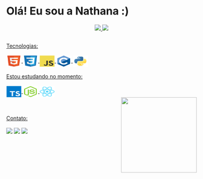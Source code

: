 <h1>Olá! Eu sou a Nathana :)</h1>


<div align="center">
  <a href="https://github.com/NathanaKiw">
  <img height="180em" src="https://github-readme-stats.vercel.app/api?username=nathanakiw&show_icons=true&theme=dracula&include_all_commits=true&count_private=true"/>
  <img height="180em" src="https://github-readme-stats.vercel.app/api/top-langs/?username=nathanakiw&layout=compact&langs_count=7&theme=dracula"/>
   </div>
  
  ##
  
  <div align="left" style="display: inline_block">
   Tecnologias:<br><br>
  <img align="center" alt="nathana-HTML" height="30" width="40" src="https://raw.githubusercontent.com/devicons/devicon/master/icons/html5/html5-original.svg">
  <img align="center" alt="nathana-CSS" height="30" width="40" src="https://raw.githubusercontent.com/devicons/devicon/master/icons/css3/css3-original.svg">
  <img align="center" alt="nathana-javascript" height="30" width="40" src="https://raw.githubusercontent.com/devicons/devicon/master/icons/javascript/javascript-original.svg">
    <img align="center" alt="nathana-c" height="30" width="40" src="https://raw.githubusercontent.com/devicons/devicon/master/icons/c/c-original.svg">
    <img align="center" alt="nathana-python" height="30" width="40" src="https://raw.githubusercontent.com/devicons/devicon/master/icons/python/python-original.svg">
  </div><br>
  
 
<div align="left" style="display: inline_block">
  Estou estudando no momento:<br><br>
  <img align="center" alt="nathana-typescript" height="30" width="40" src="https://raw.githubusercontent.com/devicons/devicon/master/icons/typescript/typescript-original.svg">
   <img align="center" alt="nathana-node" height="30" width="40" src="https://raw.githubusercontent.com/devicons/devicon/master/icons/nodejs/nodejs-original.svg">
   <img align="center" alt="nathana-react" height="30" width="40" src="https://raw.githubusercontent.com/devicons/devicon/master/icons/react/react-original.svg">
  </div>
<img align="right" height="200" width="200" src="https://i.giphy.com/media/NChNy3Lzpldmf8U3rM/giphy.webp">

  
  ##
  
  
  <div align="left" style="display: inline_block"><br>
    Contato:<br><br>
    <a href="https://www.instagram.com/nathana_kiwia" target="_blank"><img src="https://img.shields.io/badge/-Instagram-%23E4405F?style=for-the-badge&logo=instagram&logoColor=white" target="_blank"></a>
<a href = "mailto:nathana.silva32@gmail.com"><img src="https://img.shields.io/badge/-Gmail-%23333?style=for-the-badge&logo=gmail&logoColor=white" target="_blank"></a>
  <a href="https://www.linkedin.com/in/nathana-kiwia-971018147" target="_blank"><img src="https://img.shields.io/badge/-LinkedIn-%230077B5?style=for-the-badge&logo=linkedin&logoColor=white" target="_blank"></a> 
</div>
  


